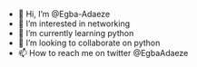 - 👋 Hi, I’m @Egba-Adaeze
- 👀 I’m interested in networking 
- 🌱 I’m currently learning python
- 💞️ I’m looking to collaborate on python
- 📫 How to reach me on twitter @EgbaAdaeze

<!---
Egba-Adaeze/Egba-Adaeze is a ✨ special ✨ repository because its `README.md` (this file) appears on your GitHub profile.
You can click the Preview link to take a look at your changes.
--->
